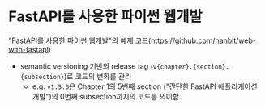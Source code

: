 # FastAPI를 사용한 파이썬 웹개발
"FastAPI를 사용한 파이썬 웹개발"의 예제 코드(https://github.com/hanbit/web-with-fastapi)

- semantic versioning 기반의 release tag (`v{chapter}.{section}.{subsection}`)로 코드의 변화를 관리
  - e.g. `v1.5.0`은 Chapter 1의 5번째 section ("간단한 FastAPI 애플리케이션 개발")의 0번째 subsection까지의 코드를 의미함.
